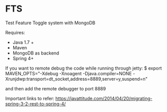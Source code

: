# FTS
Test Feature Toggle system with MongoDB

Requires:
-   Java 1.7 +
-   Maven
-   MongoDB as backend
-   Spring 4+


If you want to remote debug the code while running through jetty:
$ export MAVEN_OPTS="-Xdebug -Xnoagent -Djava.compiler=NONE -Xrunjdwp:transport=dt_socket,address=8889,server=y,suspend=n"

and then add the remote debugger to port 8889

Important links to refer:
https://javattitude.com/2014/04/20/migrating-spring-3-2-rest-to-spring-4/
